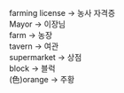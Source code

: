farming license -> 농사 자격증 <br>
Mayor -> 이장님 <br>
farm -> 농장 <br>
tavern -> 여관 <br>
supermarket -> 상점 <br>
block -> 블럭 <br>
(色)orange -> 주황<br>
